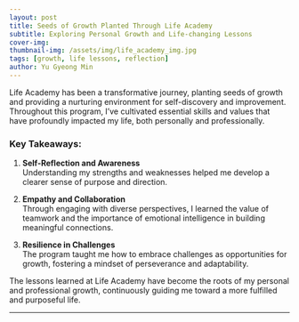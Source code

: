 ```yaml
---
layout: post
title: Seeds of Growth Planted Through Life Academy
subtitle: Exploring Personal Growth and Life-changing Lessons
cover-img: 
thumbnail-img: /assets/img/life_academy_img.jpg
tags: [growth, life lessons, reflection]
author: Yu Gyeong Min
---
```


Life Academy has been a transformative journey, planting seeds of growth and providing a nurturing environment for self-discovery and improvement. Throughout this program, I’ve cultivated essential skills and values that have profoundly impacted my life, both personally and professionally.

### Key Takeaways:
1. **Self-Reflection and Awareness**  
   Understanding my strengths and weaknesses helped me develop a clearer sense of purpose and direction.

2. **Empathy and Collaboration**  
   Through engaging with diverse perspectives, I learned the value of teamwork and the importance of emotional intelligence in building meaningful connections.

3. **Resilience in Challenges**  
   The program taught me how to embrace challenges as opportunities for growth, fostering a mindset of perseverance and adaptability.

The lessons learned at Life Academy have become the roots of my personal and professional growth, continuously guiding me toward a more fulfilled and purposeful life.

---

